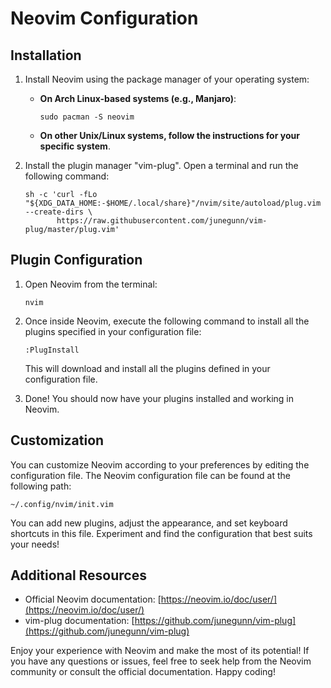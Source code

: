 
# Neovim Configuration

## Installation

1. Install Neovim using the package manager of your operating system:

   - **On Arch Linux-based systems (e.g., Manjaro)**:
     ```
     sudo pacman -S neovim
     ```

   - **On other Unix/Linux systems, follow the instructions for your specific system**.

2. Install the plugin manager "vim-plug". Open a terminal and run the following command:

   ```
   sh -c 'curl -fLo "${XDG_DATA_HOME:-$HOME/.local/share}"/nvim/site/autoload/plug.vim --create-dirs \
          https://raw.githubusercontent.com/junegunn/vim-plug/master/plug.vim'
   ```

## Plugin Configuration

1. Open Neovim from the terminal:

   ```
   nvim
   ```

2. Once inside Neovim, execute the following command to install all the plugins specified in your configuration file:

   ```
   :PlugInstall
   ```

   This will download and install all the plugins defined in your configuration file.

3. Done! You should now have your plugins installed and working in Neovim.

## Customization

You can customize Neovim according to your preferences by editing the configuration file. The Neovim configuration file can be found at the following path:

```
~/.config/nvim/init.vim
```

You can add new plugins, adjust the appearance, and set keyboard shortcuts in this file. Experiment and find the configuration that best suits your needs!

## Additional Resources

- Official Neovim documentation: [https://neovim.io/doc/user/](https://neovim.io/doc/user/)
- vim-plug documentation: [https://github.com/junegunn/vim-plug](https://github.com/junegunn/vim-plug)

Enjoy your experience with Neovim and make the most of its potential! If you have any questions or issues, feel free to seek help from the Neovim community or consult the official documentation. Happy coding!

